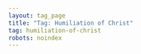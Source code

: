 ```yaml
---
layout: tag_page
title: "Tag: Humiliation of Christ"
tag: humiliation-of-christ
robots: noindex
---
```

